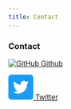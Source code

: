 ```yaml
---
title: Contact
---
```

### Contact

[<img src="https://github.githubassets.com/images/modules/logos_page/GitHub-Mark.png" alt="GitHub" width="50"/> Github](https://github.com/K0Te)

[<img src="images/twitter.png" alt="GitHub" width="50"/> Twitter](https://twitter.com/kotekoone)

